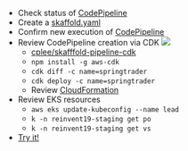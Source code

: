 * Check status of <a href="https://console.aws.amazon.com/codesuite/codepipeline/pipelines/springtrader/view?region=us-east-1" target="_blank">CodePipeline</a>
* Create a <a href="https://console.aws.amazon.com/codesuite/codecommit/repositories/springtrader/pull-requests/3/changes?region=us-east-1" target="_blank">skaffold.yaml</a>
* Confirm new execution of <a href="https://console.aws.amazon.com/codesuite/codepipeline/pipelines/springtrader/view?region=us-east-1" target="_blank">CodePipeline</a>
* Review CodePipeline creation via CDK
![](https://d2908q01vomqb2.cloudfront.net/0716d9708d321ffb6a00818614779e779925365c/2018/08/28/CDKCompilesCFN-1-1024x265.png)
  *  <a href="https://github.com/cplee/skaffold-pipeline-cdk/blob/master/lib/skaffold-pipeline-cdk-stack.ts" target="_blank">cplee/skafffold-pipeline-cdk</a>
  *  `npm install -g aws-cdk`
  *  `cdk diff -c name=springtrader`
  *  `cdk deploy -c name=springtrader`
  *   Review <a href="https://console.aws.amazon.com/cloudformation/home?region=us-east-1#/stacks/resources?filteringText=&filteringStatus=active&viewNested=true&hideStacks=false&stackId=arn%3Aaws%3Acloudformation%3Aus-east-1%3A489130170427%3Astack%2Fspringtrader%2F99fbb780-109a-11ea-a2a8-0e0494eb61ff" target="_blank">CloudFormation</a>
* Review EKS resources
  * `aws eks update-kubeconfig --name lead`
  * `k -n reinvent19-staging get po`
  * `k -n reinvent19-staging get vs`
* <a href="https://springtrader.reinvent19-staging.lead.prod.liatr.io/spring-nanotrader-web" target="_blank">Try it!</a>
